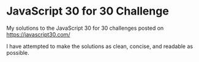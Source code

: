 # JavaScript 30 for 30 Challenge
My solutions to the JavaScript 30 for 30 challenges posted on https://javascript30.com/

I have attempted to make the solutions as clean, concise, and readable as possible.

